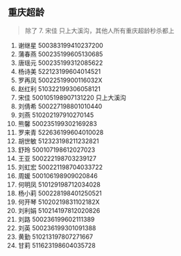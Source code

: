 ## 重庆超龄

> 除了 7. 宋佳 只上大溪沟，其他人所有重庆超龄秒杀都上

1. 谢继星 500383199410237200
2. 蒲春燕 500235199605130685
3. 唐瑶元 500235199312085622
4. 杨诗美 522123199604014521
5. 罗再凤 ️50022519900116032X
6. 赵红利 510322199306058121
7. 宋佳 500105198907131220 只上大溪沟
8. 刘倩希 500227198801010440
9. 刘燕 510202197910270145
10. 熊馨 500235199302169283
11. 罗来青 522636199604010028
12. 胡世敏 512323198211232821
13. 舒玲 500107198612027023
14. 王亚 500222198703239127
15. 刘虹宏 500221198704033722
16. 周媛 500106198909020846
17. 何明凤 510129198712034028
18. 杨小莉 500228198401250521
19. 何开琴 51020219831102182X
20. 刘利娟 510214197812020826
21. 刘路 500236199602111389
22. 刘英 500236199301091388
23. 黄勤 510213197807271667
24. 甘莉 511623198604035728
